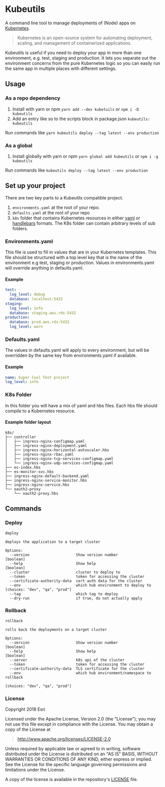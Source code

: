 # Kubeutils

A command line tool to manage deployments of (Node) apps on [Kubernetes](https://kubernetes.io/). 

> Kubernetes is an open-source system for automating deployment, scaling, and management of containerized applications.

Kubeutils is useful if you need to deploy your app in more than one environment, e.g. test, staging and production. It lets you separate out the environment concerns from the pure Kubernetes logic so you can easily run the same app in multiple places with different settings.

## Usage

### As a repo dependency
1. Install with yarn or npm `yarn add --dev kubetuils` or `npm i -D kubeutils`
2. Add an entry like so to the scripts block in package.json `kubeutils: kubeutils`

Run commands like `yarn kubeutils deploy --tag latest --env production`

### As a global
1. Install globally with yarn or npm `yarn global add kubeutils` or `npm i -g kubeutils`

Run commands like `kubeutils deploy --tag latest --env production`

## Set up your project

There are two key parts to a Kubeutils compatible project.

1. `environments.yaml` at the root of your repo.
2. `defaults.yaml` at the root of your repo
3.  `k8s` folder that contains Kubernetes resources in either [yaml](http://yaml.org/) or [handlebars](http://handlebarsjs.com/) formats. The K8s folder can contain arbitrary levels of sub folders.

### Environments.yaml

This file is used to fill in values that are in your Kubernetes templates.
This file should be structured with a top level key that is the name of the environment e.g test, staging or production. Values in environments.yaml will override anything in defaults.yaml.

#### Example

```yaml
test:
  log_level: debug
  database: localhost:5432
staging:
  log_level: info
  database: staging.aws.rds:5432
production:
  database: prod.aws.rds:5432
  log_level: warn
```

### Defaults.yaml

The values in defaults.yaml will apply to every environment, but will be overridden by the same key from environments.yaml if available.

#### Example

```yaml
name: Super Cool Test project
log_level: info
```

### K8s Folder

In this folder you will have a mix of yaml and hbs files. Each hbs file should compile to a Kubernetes resource.

#### Example folder layout
```
k8s/
├── controller
│   ├── ingress-nginx-configmap.yaml
│   ├── ingress-nginx-deployment.yaml
│   ├── ingress-nginx-horizontal-autoscaler.hbs
│   ├── ingress-nginx-rbac.yaml
│   ├── ingress-nginx-tcp-services-configmap.yaml
│   └── ingress-nginx-udp-services-configmap.yaml
├── es-index.hbs
├── es-monitor-svc.hbs
├── ingress-nginx-default-backend.yaml
├── ingress-nginx-service-monitor.hbs
├── ingress-nginx-service.hbs
└── oauth2-proxy
    └── oauth2-proxy.hbs
```

## Commands

### Deploy
```
deploy

deploys the application to a target cluster

Options:
  --version                     Show version number                                        [boolean]
  --help                        Show help                                                  [boolean]
  --cluster                     cluster to deploy to
  --token                       token for accessing the cluster
  --certificate-authority-data  cert auth data for the cluster
  --env                         which hub environment to deploy to    [choices: "dev", "qa", "prod"]
  --tag                         which tag to deploy
  --dry-run                     if true, do not actually apply
```

### Rollback
```
rollback

rolls back the deployments on a target cluster

Options:
  --version                     Show version number                                        [boolean]
  --help                        Show help                                                  [boolean]
  --server                      k8s api of the cluster
  --token                       token for accessing the cluster
  --certificate-authority-data  TLS certificate for the cluster
  --env                         which hub environment/namespace to rollback
                                                                      [choices: "dev", "qa", "prod"]
```

### License

Copyright 2018 Esri

Licensed under the Apache License, Version 2.0 (the "License");
you may not use this file except in compliance with the License.
You may obtain a copy of the License at

> http://www.apache.org/licenses/LICENSE-2.0

Unless required by applicable law or agreed to in writing, software
distributed under the License is distributed on an "AS IS" BASIS,
WITHOUT WARRANTIES OR CONDITIONS OF ANY KIND, either express or implied.
See the License for the specific language governing permissions and
limitations under the License.

A copy of the license is available in the repository's [LICENSE](./LICENSE) file.

